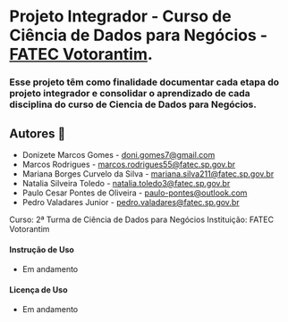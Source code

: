 # Projeto Integrador - Curso de Ciência de Dados para Negócios - [FATEC Votorantim](https://fatecvotorantim.cps.sp.gov.br).

### Esse projeto têm como finalidade documentar cada etapa do projeto integrador e consolidar o aprendizado de cada disciplina do curso de Ciencia de Dados para Negócios.

## Autores 🚀
* Donizete Marcos Gomes - doni.gomes7@gmail.com
* Marcos Rodrigues - marcos.rodrigues55@fatec.sp.gov.br
* Mariana Borges Curvelo da Silva - mariana.silva211@fatec.sp.gov.br
* Natalia Silveira Toledo - natalia.toledo3@fatec.sp.gov.br
* Paulo Cesar Pontes de Oliveira - paulo-pontes@outlook.com
* Pedro Valadares Junior - pedro.valadares@fatec.sp.gov.br

Curso: 2ª Turma de Ciência de Dados para Negócios
Instituição: FATEC Votorantim

#### Instrução de Uso
 * Em andamento
#### Licença de Uso
* Em andamento

